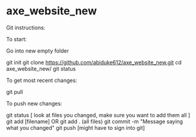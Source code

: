 # axe_website_new

Git instructions:

To start:

Go into new empty folder

git init
git clone https://github.com/abiduke612/axe_website_new.git
cd axe_website_new/
git status


To get most recent changes:

git pull



To push new changes:

git status
[ look at files you changed, make sure you want to add them all ]
git add [filename] OR git add . (all files)
git commit -m "Message saying what you changed"
git push [might have to sign into git]
